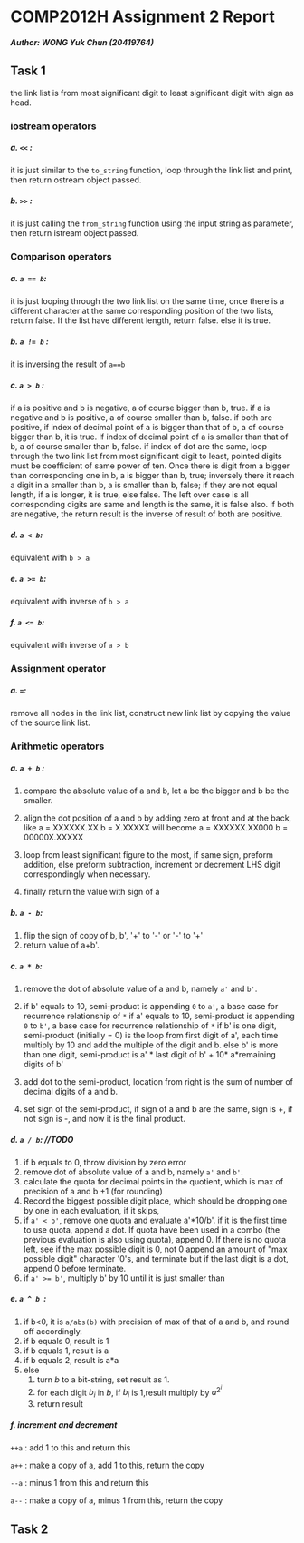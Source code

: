 # COMP2012H Assignment 2 Report

##### Author: WONG Yuk Chun (20419764)

## Task 1

the link list is from most significant digit to least significant digit with sign as head.

### iostream operators

##### a. `<<` : 

it is just similar to the `to_string` function, loop through the link list and print, then return ostream object passed.

##### b. `>>` : 
it is just calling the `from_string` function using the input string as parameter, then return istream object passed.

### Comparison operators

##### a. `a == b`: 

it is just looping through the two link list on the same time, once there is a different character at the same corresponding position of the two lists, return false. If the list have different length, return false. else it is true.

##### b. `a != b` : 

it is inversing the result of `a==b`

##### c. `a > b` : 

   if a is positive and b is negative, a of course bigger than b, true. 
   if a is negative and b is positive, a of course smaller than b, false. 
   if both are positive, if index of decimal point of a is bigger than that of b, a of course bigger than b, it is true. If index of decimal point of a is smaller than that of b, a of course smaller than b, false.  if index of dot are the same, loop through the two link list from most significant digit to least, pointed digits must be coefficient of same power of ten. Once there is digit from a bigger than corresponding one in b, a is bigger than b, true; inversely there it reach a digit in a smaller than b, a is smaller than b, false; if they are not equal length, if a is longer, it is true, else false. The left over case is all corresponding digits are same and length is the same, it is false also.
   if both are negative, the return result is the inverse of result of both are positive.

##### d. `a < b`: 

equivalent with `b > a`

##### e. `a >= b`: 

equivalent with inverse of `b > a`

##### f. `a <= b`: 

equivalent with inverse of `a > b`

### Assignment operator

##### a. `=`:

remove all nodes in the link list, construct new link list by copying the value of the source link list.

### Arithmetic operators

##### a. `a + b` :

1. compare the absolute value of a and b, let a be the bigger and b be the smaller.


2. align the dot position of a and b by adding zero at front and at the back, like
   a = XXXXXX.XX
   b = X.XXXXX
   will become
   a = XXXXXX.XX000
   b = 00000X.XXXXX
3. loop from least significant figure to the most, if same sign, preform addition, else preform subtraction, increment or decrement LHS digit correspondingly when necessary. 
4. finally return the value with sign of a

##### b. `a - b`:

1. flip the sign of copy of b, b', '+' to '-' or '-' to '+' 
2. return value of a+b'.

##### c. `a * b`:

1. remove the dot of absolute value of a and b, namely `a'` and `b'`.

2. if b' equals to 10, semi-product is appending `0` to `a'`, a base case for recurrence relationship of `*`
   if a' equals to 10, semi-product is appending `0` to `b'`, a base case for recurrence relationship of `*`
   if b' is one digit, semi-product (initially = 0) is the loop from first digit of a', each time multiply by 10 and add the multiple of the digit and b. 
   else b' is more than one digit, semi-product is a' * last digit of b' + 10* a*remaining digits of b'

3. add dot to the semi-product, location from right is the sum of number of decimal digits of a and b.

4. set sign of the semi-product, if sign of a and b are the same, sign is +, if not sign is -, and now it is the final product.

##### d. `a / b`: //TODO

1. if b equals to 0, throw division by zero error
2. remove dot of absolute value of a and b, namely `a'` and `b'`.
3. calculate the quota for decimal points in the quotient, which is max of precision of a and b +1 (for rounding)
4. Record the biggest possible digit place, which should be dropping one by one in each evaluation, if it skips, 
5. if `a' < b'`, remove one quota and evaluate a'*10/b'. if it is the first time to use quota, append a dot. If quota have been used in a combo (the previous evaluation is also using quota), append 0. If there is no quota left, see if the max possible digit is 0, not 0 append an amount of "max possible digit" character '0's, and terminate but if the last digit is a dot, append 0 before terminate.
6. if `a' >= b'`, multiply b' by 10 until it is just smaller than 

##### e. `a ^ b `:

1. if b<0, it is `a/abs(b)` with precision of max of that of a and b, and round off accordingly.
2. if b equals 0, result is 1
3. if b equals 1, result is a
4. if b equals 2, result is a*a
5. else 
   1. turn $b$ to a bit-string, set result as 1.
   2. for each digit $b_i$ in $b$, if $b_i$ is 1,result multiply by ${a}^{2^i}$ 
   3. return result

##### f. increment and decrement

`++a` : add 1 to this and return this

`a++` : make a copy of a, add 1 to this, return the copy

`--a` : minus 1 from this and return this

`a--` : make a copy of a, minus 1 from this, return the copy

## Task 2



